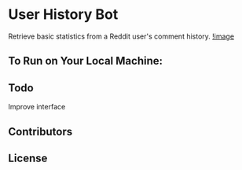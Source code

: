 User History Bot
================

Retrieve basic statistics from a Reddit user's comment history.
[!image](http://i.imgur.com/cDXHx1d.png?raw=true)

To Run on Your Local Machine:
-

Todo
-
Improve interface

Contributors
-

License
-

